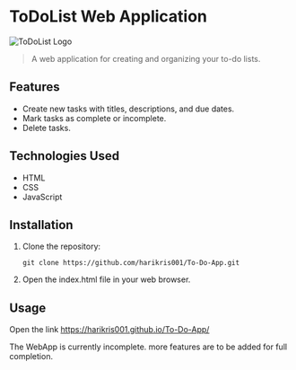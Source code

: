 # ToDoList Web Application

![ToDoList Logo]([https://example.com/todolist_logo.png](https://www.google.com/url?sa=i&url=https%3A%2F%2Fwww.shutterstock.com%2Fsearch%2Fdo-list-logo&psig=AOvVaw3z3jz4cq-VjB9A5HokZB45&ust=1685891084068000&source=images&cd=vfe&ved=0CBEQjRxqFwoTCKi0veuvp_8CFQAAAAAdAAAAABAE))

> A web application for creating and organizing your to-do lists.

## Features

- Create new tasks with titles, descriptions, and due dates.
- Mark tasks as complete or incomplete.
- Delete tasks.

## Technologies Used

- HTML
- CSS
- JavaScript

## Installation

1. Clone the repository:

   ```
   git clone https://github.com/harikris001/To-Do-App.git
   ```

2. Open the index.html file in your web browser.

## Usage

Open the link https://harikris001.github.io/To-Do-App/


The WebApp is currently incomplete. more features are to be added for full completion.
